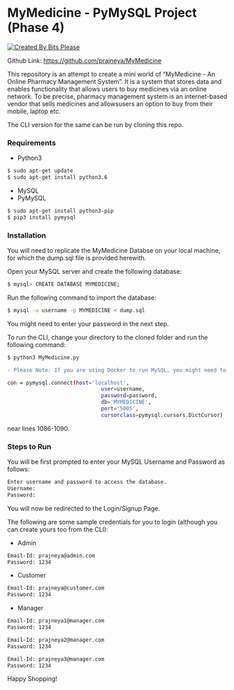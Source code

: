 # MyMedicine - PyMySQL Project (Phase 4)

[![Created By Bits Please](https://i.imgur.com/UuM5YMF.png)](https://github.com/prajneya/MyMedicine)

Github Link: https://github.com/prajneya/MyMedicine

This repository is an attempt to create a mini world of “MyMedicine - An Online Pharmacy Management System”.  It is a system that stores data and enables functionality that allows users to buy medicines via an online network.  To be precise, pharmacy management system is an internet-based vendor that sells medicines and allowsusers an option to buy from their mobile, laptop etc. 

The CLI version for the same can be run by cloning this repo.

### Requirements

* Python3
```sh
$ sudo apt-get update
$ sudo apt-get install python3.6
```
* MySQL
* PyMySQL
```sh
$ sudo apt-get install python3-pip
$ pip3 install pymysql
```

### Installation

You will need to replicate the MyMedicine Databse on your local machine, for which the dump.sql file is provided herewith.

Open your MySQL server and create the following database:

```sh
$ mysql> CREATE DATABASE MYMEDICINE;
```

Run the following command to import the database:

```sh
$ mysql -u username -p MYMEDICINE < dump.sql
```

You might need to enter your password in the next step.

To run the CLI, change your directory to the cloned folder and run the following command:

```sh
$ python3 MyMedicine.py
```

``` diff
- Please Note: If you are using Docker to run MySQL, you might need to first change your port to 5005 (or the port you use) by replacing the following lines for connecting the database in the MyMedicine.py file: 
```

```sh
con = pymysql.connect(host='localhost',
                              user=username,
                              password=password,
                              db='MYMEDICINE',
                              port='5005',
                              cursorclass=pymysql.cursors.DictCursor)
```

near lines 1086-1090.

### Steps to Run

You will be first prompted to enter your MySQL Username and Password as follows:

```sh
Enter username and password to access the database.
Username: 
Password:
```

You will now be redirected to the Login/Signup Page.

The following are some sample credentials for you to login (although you can create yours too from the CLI):

* Admin
```sh
Email-Id: prajneya@admin.com 
Password: 1234
```
* Customer
```sh
Email-Id: prajneya@customer.com 
Password: 1234
```
* Manager
```sh
Email-Id: prajneya1@manager.com 
Password: 1234
```
```sh
Email-Id: prajneya2@manager.com 
Password: 1234
```
```sh
Email-Id: prajneya3@manager.com 
Password: 1234
```
Happy Shopping!
